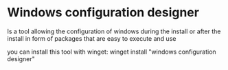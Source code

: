 # Windows configuration designer

Is a tool allowing the configuration of windows during the install or after
the install in form of packages that are easy to execute and use

you can install this tool with winget:
    winget install "windows configuration designer"
